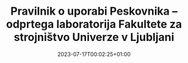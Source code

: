 ---
title: "Pravilnik o uporabi Peskovnika – odprtega laboratorija Fakultete za strojništvo Univerze
v Ljubljani"
date: 2023-07-17T00:02:25+01:00
description: ""
file: "Pravilnik-o-uporabi-Peskovnika.pdf"
kind: "document"
---